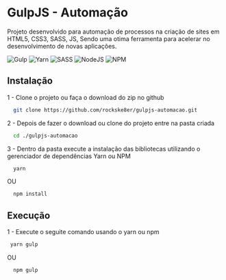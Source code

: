 # GulpJS - Automação
Projeto desenvolvido para automação de processos na criação de sites em HTML5, CSS3, SASS, JS, Sendo uma otima ferramenta para acelerar no desenvolvimento de novas aplicações.

![Gulp](https://img.shields.io/badge/GULP-%23CF4647.svg?style=for-the-badge&logo=gulp&logoColor=white) ![Yarn](https://img.shields.io/badge/yarn-%232C8EBB.svg?style=for-the-badge&logo=yarn&logoColor=white) ![SASS](https://img.shields.io/badge/SASS-hotpink.svg?style=for-the-badge&logo=SASS&logoColor=white) ![NodeJS](https://img.shields.io/badge/node.js-6DA55F?style=for-the-badge&logo=node.js&logoColor=white) ![NPM](https://img.shields.io/badge/NPM-%23000000.svg?style=for-the-badge&logo=npm&logoColor=white) 


## Instalação 

 1 - Clone o projeto ou faça o download do zip no github 

```bash
  git clone https://github.com/rockske8er/gulpjs-automacao.git
```

2 - Depois de fazer o download ou clone do projeto entre na pasta criada

```bash
  cd ./gulpjs-automacao
```
3 - Dentro da pasta execute a instalação das bibliotecas utilizando o gerenciador 
de dependências Yarn ou NPM 

```bash
  yarn 
```
OU

```bash
  npm install
```
## Execução

 1 - Execute o seguite comando usando o yarn ou npm 

 ```bash
  yarn gulp
```
OU 

```bash
  npm gulp
```


